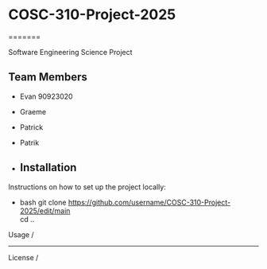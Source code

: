 # COSC-310-Project-2025

=======

Software Engineering Science Project

## Team Members

- Evan 90923020
- Graeme
- Patrick
- Patrik

- ## Installation
Instructions on how to set up the project locally:

- bash
git clone https://github.com/username/COSC-310-Project-2025/edit/main \
cd ..

Usage /

---

License /